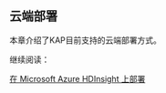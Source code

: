 ## 云端部署

本章介绍了KAP目前支持的云端部署方式。

继续阅读：

[在 Microsoft Azure HDInsight 上部署](deploy_on_microsoft_azure_hdinsight_cn.md)
